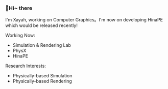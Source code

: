 ### 👋Hi~ there

I'm Xayah, working on Computer Graphics。I'm now on developing HinaPE which would be released recently!

Working Now:

- Simulation & Rendering Lab
- PhysX
- HinaPE

Research Interests:

- Physically-based Simulation
- Physically-based Rendering

